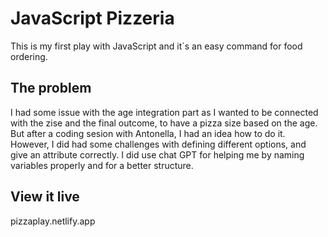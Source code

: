 # JavaScript Pizzeria

This is my first play with JavaScript and it´s an easy command for food ordering.

## The problem

I had some issue with the age integration part as I wanted to be connected with the zise and the final outcome, to have a pizza size based on the age.
But after a coding sesion with Antonella, I had an idea how to do it.
However, I did had some challenges with defining different options, and give an attribute correctly.
I did use chat GPT for helping me by naming variables properly and for a better structure. 

## View it live
pizzaplay.netlify.app 


